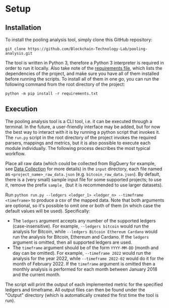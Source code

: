 # Setup

## Installation

To install the pooling analysis tool, simply clone this GitHub repository:

    git clone https://github.com/Blockchain-Technology-Lab/pooling-analysis.git

The tool is written in Python 3, therefore a Python 3 interpreter is required in order to run it locally.
Also take note of the [requirements file](requirements.txt), which lists the dependencies of the project, and make
sure you have all of them installed before running the scripts. To install all of them in one go, you can run the 
following command from the root directory of the project:

    python -m pip install -r requirements.txt


## Execution

The pooling analysis tool is a CLI tool, i.e. it can be executed through a terminal. In the future, a user-friendly 
interface may be added, but for now the best way to interact with it is by running a python script that invokes it. 
The `run.py` script in the root directory of the project invokes the required parsers, mappings and metrics, but it is 
also possible to execute each module individually. The following process describes the most typical workflow.

Place all raw data (which could be collected from BigQuery for example, see [Data Collection](data.md) for more details) 
in the `input` directory, each file named as `<project_name>_raw_data.json` (e.g. `bitcoin_raw_data.json`). By default, 
there is a (very small) sample input file for some supported projects; to use it, remove the prefix `sample_` (but it is 
recommended to use larger datasets).

Run `python run.py --ledgers <ledger_1> <ledger_n> --timeframe <timeframe>` to produce a csv of the mapped data. 
Note that both arguments are optional, so it's possible to omit one or both of them (in which case the default values 
will be used). Specifically:
- The `ledgers` argument accepts any number of the supported ledgers (case-insensitive). For example, `--ledgers bitcoin` 
would run the analysis for Bitcoin, while `--ledgers Bitcoin Ethereum Cardano` would run the analysis for Bitcoin, 
Ethereum and Cardano. If the `ledgers` argument is omitted, then all supported ledgers are used. 
- The `timeframe` argument should be of the form `YYYY-MM-DD` (month and day can be omitted). For example, 
`--timeframe 2022` would run the analysis for the year 2022, while `--timeframe 2022-02` would do it for the month of 
February 2022. If the `timeframe` argument is omitted then a monthly analysis is performed for each month between 
January 2018 and the current month.

The script will print the output of each implemented metric for the specified ledgers and timeframe.
All output files can then be found under the "Output" directory (which is automatically created the first time the tool 
is run).
